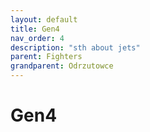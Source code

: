 ```yaml
---
layout: default
title: Gen4
nav_order: 4
description: "sth about jets"
parent: Fighters
grandparent: Odrzutowce
---
```


# Gen4
